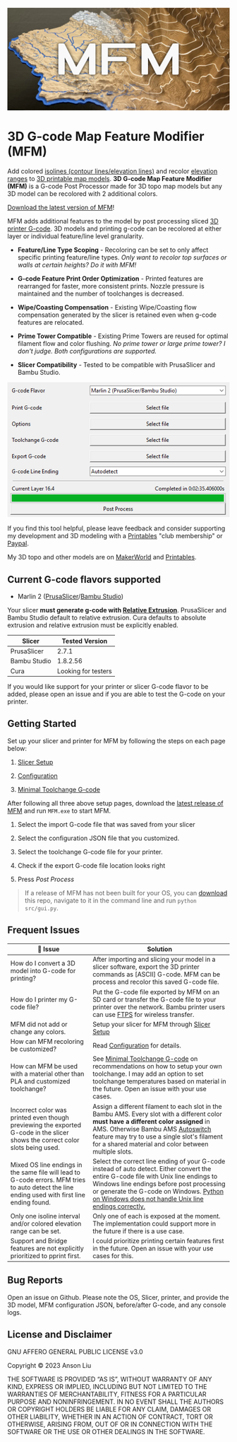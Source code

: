 ![MFM header](assets/MFM-header-short.webp)

# 3D G-code Map Feature Modifier (MFM)

Add colored [isolines (contour lines/elevation lines)](https://en.wikipedia.org/wiki/Contour_line) and recolor [elevation ranges](https://desktop.arcgis.com/en/arcmap/latest/map/styles-and-symbols/working-with-color-ramps.htm) to [3D printable map models](https://ansonliu.com/maps/). **3D G-code Map Feature Modifier (MFM)** is a G-code Post Processor made for 3D topo map models but any 3D model can be recolored with 2 additional colors.

[Download the latest version of MFM](https://github.com/ansonl/mfm/releases)!

MFM adds additional features to the model by post processing sliced [3D printer G-code](https://marlinfw.org/meta/gcode/). 3D models and printing g-code can be recolored at either layer or individual feature/line level granularity.

- **Feature/Line Type Scoping** - Recoloring can be set to only affect specific printing feature/line types. *Only want to recolor top surfaces or walls at certain heights? Do it with MFM!*

- **G-code Feature Print Order Optimization** - Printed features are rearranged for faster, more consistent prints. Nozzle pressure is maintained and the number of toolchanges is decreased.

- **Wipe/Coasting Compensation** - Existing Wipe/Coasting flow compensation generated by the slicer is retained even when g-code features are relocated.

- **Prime Tower Compatible** - Existing Prime Towers are reused for optimal filament flow and color flushing. *No prime tower or large prime tower? I don't judge. Both configurations are supported.*

- **Slicer Compatibility** - Tested to be compatible with PrusaSlicer and Bambu Studio.

![map feature gcode post processing screenshot](/assets/gui_screenshot.png)

If you find this tool helpful, please leave feedback and consider supporting my development and 3D modeling with a [Printables](https://www.printables.com/@ansonl) "club membership" or [Paypal](https://paypal.me/0x80).

My 3D topo and other models are on [MakerWorld](https://makerworld.com/en/@ansonl) and [Printables](https://www.printables.com/@ansonl).

## Current G-code flavors supported

- Marlin 2 ([PrusaSlicer](https://github.com/prusa3d/PrusaSlicer)/[Bambu Studio](https://github.com/bambulab/BambuStudio))

Your slicer **must generate g-code with [Relative Extrusion](https://www.ideamaker.io/dictionaryDetail.html?name=Relative%20Extrusion&category_name=Printer%20Settings)**. PrusaSlicer and Bambu Studio default to relative extrusion. Cura defaults to absolute extrusion and relative extrusion must be explicitly enabled.

| Slicer | Tested Version |
| --- | --- |
| PrusaSlicer | 2.7.1 |
| Bambu Studio | 1.8.2.56 |
| Cura | Looking for testers |

If you would like support for your printer or slicer G-code flavor to be added, please open an issue and if you are able to test the G-code on your printer.

## Getting Started

Set up your slicer and printer for MFM by following the steps on each page below:

1. [Slicer Setup](slicer-setup.md)

2. [Configuration](configuration-setup.md)

3. [Minimal Toolchange G-code](minimal-toolchange-gcode.md)

After following all three above setup pages, download the [latest release of MFM](https://github.com/ansonl/mfm/releases) and run `MFM.exe` to start MFM.

1. Select the import G-code file that was saved from your slicer

2. Select the configuration JSON file that you customized.

3. Select the toolchange G-code file for your printer.

4. Check if the export G-code file location looks right

5. Press *Post Process*

> If a release of MFM has not been built for your OS, you can [download](https://github.com/ansonl/mfm/archive/refs/heads/master.zip) this repo, navigate to it in the command line and run `python src/gui.py`.

## Frequent Issues

| 🚧 Issue | Solution |
| --- | --- |
| How do I convert a 3D model into G-code for printing? | After importing and slicing your model in a slicer software, export the 3D printer commands as [ASCII] G-code. MFM can be process and recolor this saved G-code file. |
| How do I printer my G-code file? | Put the G-code file exported by MFM on an SD card or transfer the G-code file to your printer over the network. Bambu printer users can use [FTPS](https://forum.bambulab.com/t/we-can-now-connect-to-ftp-on-the-p1-and-a1-series/6464) for wireless transfer. |
| MFM did not add or change any colors. | Setup your slicer for MFM through [Slicer Setup](slicer-setup.md) |
| How can MFM recoloring be customized? | Read [Configuration](configuration-setup.md) for details. |
| How can MFM be used with a material other than PLA and customized toolchange? | See [Minimal Toolchange G-code](minimal-toolchange-gcode.md) on recommendations on how to setup your own toolchange. I may add an option to set toolchange temperatures based on material in the future. Open an issue with your use cases. |
| Incorrect color was printed even though previewing the exported G-code in the slicer shows the correct color slots being used. | Assign a different filament to each slot in the Bambu AMS. Every slot with a different color **must have a different color assigned** in AMS. Otherwise Bambu AMS [Autoswitch](https://forum.bambulab.com/t/automatic-material-switch-over/4189) feature may try to use a single slot's filament for a shared material and color between multiple slots. |
| Mixed OS line endings in the same file will lead to G-code errors. MFM tries to auto detect the line ending used with first line ending found. | Select the correct line ending of your G-code instead of auto detect. Either convert the entire G-code file with Unix line endings to Windows line endings before post processing or generate the G-code on Windows. [Python on Windows does not handle Unix line endings correctly.](https://stackoverflow.com/questions/15934950/python-file-tell-giving-strange-numbers) |
| Only one isoline interval and/or colored elevation range can be set. | Only one of each is exposed at the moment. The implementation could support more in the future if there is a use case. |
| Support and Bridge features are not explicitly prioritized to pprint first.  | I could prioritize printing certain features first in the future. Open an issue with your use cases for this. |

## Bug Reports

Open an issue on Github. Please note the OS, Slicer, printer, and provide the 3D model, MFM configuration JSON, before/after G-code, and any console logs.

## License and Disclaimer

GNU AFFERO GENERAL PUBLIC LICENSE v3.0

Copyright © 2023 Anson Liu

THE SOFTWARE IS PROVIDED “AS IS”, WITHOUT WARRANTY OF ANY KIND, EXPRESS OR IMPLIED, INCLUDING BUT NOT LIMITED TO THE WARRANTIES OF MERCHANTABILITY, FITNESS FOR A PARTICULAR PURPOSE AND NONINFRINGEMENT. IN NO EVENT SHALL THE AUTHORS OR COPYRIGHT HOLDERS BE LIABLE FOR ANY CLAIM, DAMAGES OR OTHER LIABILITY, WHETHER IN AN ACTION OF CONTRACT, TORT OR OTHERWISE, ARISING FROM, OUT OF OR IN CONNECTION WITH THE SOFTWARE OR THE USE OR OTHER DEALINGS IN THE SOFTWARE.
